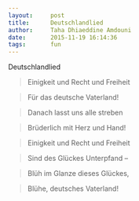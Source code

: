 ```yaml
---
layout:     post
title:      Deutschlandlied
author:     Taha Dhiaeddine Amdouni
date:       2015-11-19 16:14:36
tags:       fun 
---
```


Deutschlandlied

>Einigkeit und Recht und Freiheit

>Für das deutsche Vaterland!

>Danach lasst uns alle streben

>Brüderlich mit Herz und Hand!

>Einigkeit und Recht und Freiheit

>Sind des Glückes Unterpfand –

>Blüh im Glanze dieses Glückes,

>Blühe, deutsches Vaterland!
